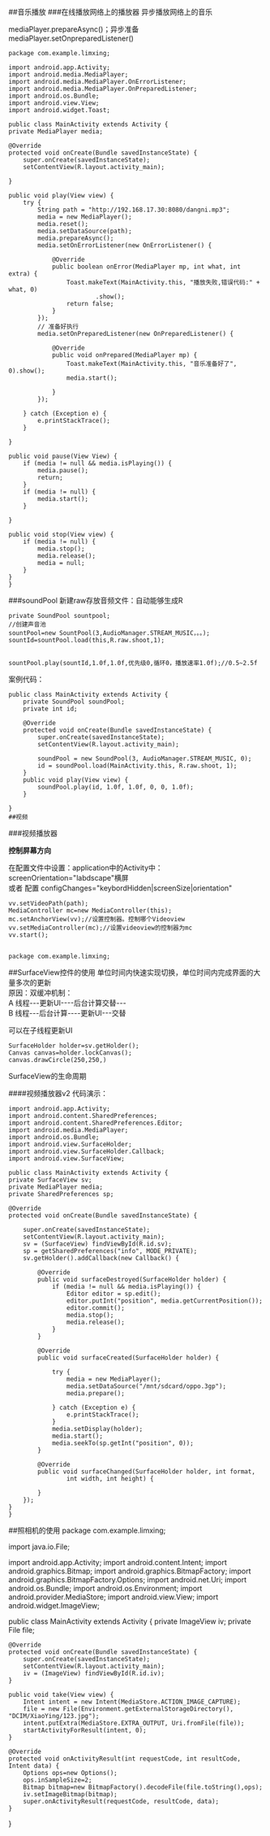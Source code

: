 ##音乐播放
###在线播放网络上的播放器
异步播放网络上的音乐

mediaPlayer.prepareAsync()；异步准备
mediaPlayer.setOnpreparedListener() 

	package com.example.limxing;
	
	import android.app.Activity;
	import android.media.MediaPlayer;
	import android.media.MediaPlayer.OnErrorListener;
	import android.media.MediaPlayer.OnPreparedListener;
	import android.os.Bundle;
	import android.view.View;
	import android.widget.Toast;
	
	public class MainActivity extends Activity {
	private MediaPlayer media;

	@Override
	protected void onCreate(Bundle savedInstanceState) {
		super.onCreate(savedInstanceState);
		setContentView(R.layout.activity_main);

	}

	public void play(View view) {
		try {
			String path = "http://192.168.17.30:8080/dangni.mp3";
			media = new MediaPlayer();
			media.reset();
			media.setDataSource(path);
			media.prepareAsync();
			media.setOnErrorListener(new OnErrorListener() {

				@Override
				public boolean onError(MediaPlayer mp, int what, int extra) {
					Toast.makeText(MainActivity.this, "播放失败,错误代码:" + what, 0)
							.show();
					return false;
				}
			});
			// 准备好执行
			media.setOnPreparedListener(new OnPreparedListener() {

				@Override
				public void onPrepared(MediaPlayer mp) {
					Toast.makeText(MainActivity.this, "音乐准备好了", 0).show();
					media.start();

				}
			});
			
		} catch (Exception e) {
			e.printStackTrace();
		}

	}

	public void pause(View View) {
		if (media != null && media.isPlaying()) {
			media.pause();
			return;
		}
		if (media != null) {
			media.start();
		}

	}

	public void stop(View view) {
		if (media != null) {
			media.stop();
			media.release();
			media = null;
		}
	}
	}



###soundPool
新建raw存放音频文件：自动能够生成R

	private SoundPool sountpool;
	//创建声音池
	sountPool=new SountPool(3,AudioManager.STREAM_MUSIC，。。);
	sountId=sountPool.load(this,R.raw.shoot,1);

	
	sountPool.play(sountId,1.0f,1.0f,优先级0,循环0，播放速率1.0f);//0.5~2.5f
案例代码：  

	public class MainActivity extends Activity {
		private SoundPool soundPool;
		private int id;
	
		@Override
		protected void onCreate(Bundle savedInstanceState) {
			super.onCreate(savedInstanceState);
			setContentView(R.layout.activity_main);
			
			soundPool = new SoundPool(3, AudioManager.STREAM_MUSIC, 0);
			id = soundPool.load(MainActivity.this, R.raw.shoot, 1);
		}
		public void play(View view) {
			soundPool.play(id, 1.0f, 1.0f, 0, 0, 1.0f);
		}
	
	}
	##视频
###视频播放器

 
**控制屏幕方向**  

在配置文件中设置：application中的Activity中：
	screenOrientation="labdscape"横屏  
或者 配置 configChanges="keybordHidden|screenSize|orientation"  
<VideoView>

	vv.setVideoPath(path);
	MediaController mc=new MediaController(this);
	mc.setAnchorView(vv);//设置控制器。控制哪个Videoview
	vv.setMediaController(mc);//设置videoview的控制器为mc
	vv.start();


	package com.example.limxing;

##SurfaceView控件的使用
单位时间内快速实现切换，单位时间内完成界面的大量多次的更新  
原因：双缓冲机制：  
A 线程---更新UI----后台计算交替---  
B 线程---后台计算----更新UI---交替

可以在子线程更新UI

	SurfaceHolder holder=sv.getHolder();
	Canvas canvas=holder.lockCanvas();
	canvas.drawCircle(250,250,)

SurfaceView的生命周期

####视频播放器v2
代码演示：  

	import android.app.Activity;
	import android.content.SharedPreferences;
	import android.content.SharedPreferences.Editor;
	import android.media.MediaPlayer;
	import android.os.Bundle;
	import android.view.SurfaceHolder;
	import android.view.SurfaceHolder.Callback;
	import android.view.SurfaceView;
	
	public class MainActivity extends Activity {
	private SurfaceView sv;
	private MediaPlayer media;
	private SharedPreferences sp;

	@Override
	protected void onCreate(Bundle savedInstanceState) {

		super.onCreate(savedInstanceState);
		setContentView(R.layout.activity_main);
		sv = (SurfaceView) findViewById(R.id.sv);
		sp = getSharedPreferences("info", MODE_PRIVATE);
		sv.getHolder().addCallback(new Callback() {

			@Override
			public void surfaceDestroyed(SurfaceHolder holder) {
				if (media != null && media.isPlaying()) {
					Editor editor = sp.edit();
					editor.putInt("position", media.getCurrentPosition());
					editor.commit();
					media.stop();
					media.release();
				}
			}

			@Override
			public void surfaceCreated(SurfaceHolder holder) {

				try {
					media = new MediaPlayer();
					media.setDataSource("/mnt/sdcard/oppo.3gp");
					media.prepare();

				} catch (Exception e) {
					e.printStackTrace();
				}
				media.setDisplay(holder);
				media.start();
				media.seekTo(sp.getInt("position", 0));
			}

			@Override
			public void surfaceChanged(SurfaceHolder holder, int format,
					int width, int height) {

			}
		});
	}
	}
##照相机的使用
package com.example.limxing;

import java.io.File;

import android.app.Activity;
import android.content.Intent;
import android.graphics.Bitmap;
import android.graphics.BitmapFactory;
import android.graphics.BitmapFactory.Options;
import android.net.Uri;
import android.os.Bundle;
import android.os.Environment;
import android.provider.MediaStore;
import android.view.View;
import android.widget.ImageView;

public class MainActivity extends Activity {
	private ImageView iv;
	private File file;

	@Override
	protected void onCreate(Bundle savedInstanceState) {
		super.onCreate(savedInstanceState);
		setContentView(R.layout.activity_main);
		iv = (ImageView) findViewById(R.id.iv);
	}

	public void take(View view) {
		Intent intent = new Intent(MediaStore.ACTION_IMAGE_CAPTURE);
		file = new File(Environment.getExternalStorageDirectory(), "DCIM/XiaoYing/123.jpg");
		intent.putExtra(MediaStore.EXTRA_OUTPUT, Uri.fromFile(file));
		startActivityForResult(intent, 0);
	}

	@Override
	protected void onActivityResult(int requestCode, int resultCode, Intent data) {
		Options ops=new Options();
		ops.inSampleSize=2;
		Bitmap bitmap=new BitmapFactory().decodeFile(file.toString(),ops);
		iv.setImageBitmap(bitmap);
		super.onActivityResult(requestCode, resultCode, data);
	}
}
